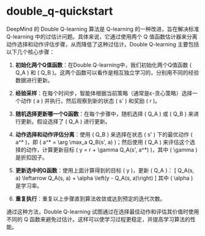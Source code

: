 # double_q-quickstart

DeepMind 的 Double Q-learning 算法是 Q-learning 的一种改进，旨在解决标准 Q-learning 中的过估计问题。具体来说，它通过使用两个 Q 值函数估计器来分离动作选择和动作评估步骤，从而降低了这种过估计。Double Q-learning 主要包括以下几个核心步骤：

1. **初始化两个Q值函数**：在Double Q-learning中，我们初始化两个Q值函数 \( Q_A \) 和 \( Q_B \)。这两个函数可以看作是相互独立学习的，分别用不同的经验数据进行更新。

2. **经验采样**：在每个时间步，智能体根据当前策略（通常是ε-贪心策略）选择一个动作 \( a \) 并执行，然后观察到新的状态 \( s' \) 和奖励 \( r \)。

3. **随机选择更新哪一个Q函数**：在每个步骤中，随机选择 \( Q_A \) 或 \( Q_B \) 来进行更新。假设选择了 \( Q_A \) 进行更新。

4. **动作选择和动作评估分离**：使用 \( Q_B \) 来选择在状态 \( s' \) 下的最优动作 \( a^* \)，即 \( a^* = \arg \max_a Q_B(s', a) \)；然后使用 \( Q_A \) 来评估这个选择的动作，计算更新目标 \( y = r + \gamma Q_A(s', a^*) \)，其中 \( \gamma \) 是折扣因子。

5. **更新选中的Q函数**：使用上面计算得到的目标 \( y \)，更新 \( Q_A \)：
   \[
   Q_A(s, a) \leftarrow Q_A(s, a) + \alpha \left(y - Q_A(s, a)\right)
   \]
   其中 \( \alpha \) 是学习率。

6. **重复执行**：重复以上步骤直到算法收敛或达到预定的迭代次数。

通过这种方法，Double Q-learning 试图通过在选择最佳动作和评估其价值时使用不同的 Q 函数来避免过估计。这样可以使学习过程更稳定，并提高学习算法的性能。
